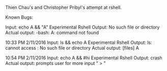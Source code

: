 Thien Chau's and Christopher Pribyl's attempt at rshell.

Known Bugs:

Input: echo A && <ENTER> "A"
Experimental Rshell Output: No such file or directory
Actual output: -bash: A: command not found

10:33 PM 2/11/2016
Input: ls && echo A
Experimental Rshell Output: ls: cannot access : No such file or directory
Actual output: [files]
				A

10:54 PM 2/11/2016
Input: echo A && #hi
Experimental Rshell Output: crash
Actual output: prompts user for more input " > "

 
